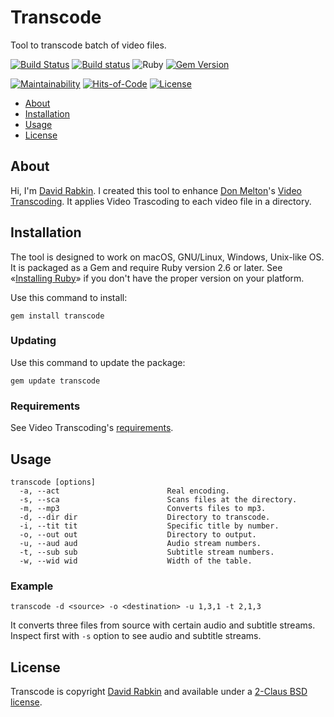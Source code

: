 # Transcode
Tool to transcode batch of video files.

[![Build
Status](https://travis-ci.org/rdavid/transcode.svg)](https://travis-ci.org/rdavid/transcode)
[![Build
status](https://ci.appveyor.com/api/projects/status/yqxb43ltxrjj776a?svg=true)](https://ci.appveyor.com/project/rdavid/transcode)
![Ruby](https://github.com/rdavid/transcode/workflows/Ruby/badge.svg)
[![Gem
Version](https://badge.fury.io/rb/transcode.svg)](https://badge.fury.io/rb/transcode)

[![Maintainability](https://api.codeclimate.com/v1/badges/5e21a1c1f8a3923584e3/maintainability)](https://codeclimate.com/github/rdavid/transcode/maintainability)
[![Hits-of-Code](https://hitsofcode.com/github/rdavid/transcode)](https://hitsofcode.com/view/github/rdavid/transcode)
[![License](https://img.shields.io/github/license/rdavid/transcode)](https://github.com/rdavid/transcode/blob/master/LICENSE.txt)

* [About](#about)
* [Installation](#installation)
* [Usage](#usage)
* [License](#license)

## About
Hi, I'm [David Rabkin](http://davi.drabk.in). I created this tool to
enhance [Don Melton](http://donmelton.com/)'s [Video
Transcoding](https://github.com/donmelton/video_transcoding/). It applies
Video Trascoding to each video file in a directory.

## Installation
The tool is designed to work on macOS, GNU/Linux, Windows, Unix-like OS. It is
packaged as a Gem and require Ruby version 2.6 or later.  See «[Installing
Ruby](https://www.ruby-lang.org/en/documentation/installation/)» if you don't
have the proper version on your platform.

Use this command to install:

    gem install transcode

### Updating
Use this command to update the package:

    gem update transcode

### Requirements
See Video Transcoding's [requirements](https://github.com/donmelton/video_transcoding/blob/master/README.md?ts=2#requirements).

## Usage
    transcode [options]
      -a, --act                        Real encoding.
      -s, --sca                        Scans files at the directory.
      -m, --mp3                        Converts files to mp3.
      -d, --dir dir                    Directory to transcode.
      -i, --tit tit                    Specific title by number.
      -o, --out out                    Directory to output.
      -u, --aud aud                    Audio stream numbers.
      -t, --sub sub                    Subtitle stream numbers.
      -w, --wid wid                    Width of the table.

### Example
    transcode -d <source> -o <destination> -u 1,3,1 -t 2,1,3

It converts three files from source with certain audio and subtitle streams.
Inspect first with `-s` option to see audio and subtitle streams.

## License
Transcode is copyright [David Rabkin](http://davi.drabk.in) and
available under a [2-Claus BSD license](https://github.com/rdavid/transcode/blob/master/LICENSE).

